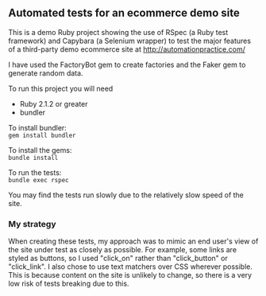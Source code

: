 ## Automated tests for an ecommerce demo site

This is a demo Ruby project showing the use of RSpec (a Ruby test framework)  and Capybara (a Selenium wrapper) to test the major features of a third-party demo ecommerce site at http://automationpractice.com/

I have used the FactoryBot gem to create factories and the Faker gem to generate random data.

To run this project you will need
* Ruby 2.1.2 or greater
* bundler

To install bundler:\
```gem install bundler```

To install the gems:\
```bundle install```

To run the tests:\
```bundle exec rspec```

You may find the tests run slowly due to the relatively slow speed of the site.

### My strategy

When creating these tests, my approach was to mimic an end user's view of the site under test as closely as possible. For example, some links are styled as buttons, so I used "click_on" rather than "click_button" or "click_link". I also chose to use text matchers over CSS wherever possible. This is because content on the site is unlikely to change, so there is a very low risk of tests breaking due to this.